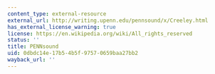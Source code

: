 ```yaml
---
content_type: external-resource
external_url: http://writing.upenn.edu/pennsound/x/Creeley.html
has_external_license_warning: true
license: https://en.wikipedia.org/wiki/All_rights_reserved
status: ''
title: PENNsound
uid: 0dbdc14e-17b5-4b5f-9757-0659baa27bb2
wayback_url: ''
---
```

